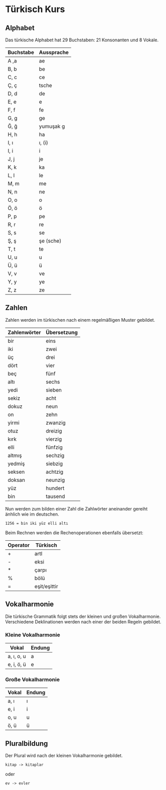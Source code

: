 # Türkisch Kurs

## Alphabet
Das türkische Alphabet hat 29 Buchstaben: 21 Konsonanten und 8 Vokale.

| Buchstabe | Aussprache  |
| - | - |
| A ,a | ae |
| B, b | be |
| C, c | ce |
| Ç, ç | tsche |
| D, d | de |
| E, e | e  |
| F, f | fe |
| G, g | ge |
| Ğ, ğ | yumuşak g| 
| H, h | ha |
| I, ı | ı, (i) |
| I, i | i |
| J, j | je | 
| K, k | ka |
| L, l | le |
| M, m | me |
| N, n | ne | 
| O, o | o |
| Ö, ö | ö |
| P, p | pe |
| R, r | re |
| S, s | se |
| Ş, ş | şe (sche)|
| T, t | te |
| U, u | u |
| Ü, ü | ü |
| V, v | ve |
| Y, y | ye |
| Z, z | ze |

## Zahlen

Zahlen werden im türkischen nach einem regelmäßigen Muster gebildet.

| Zahlenwörter | Übersetzung |
| - | - |
| bir | eins |
| iki | zwei | 
| üç | drei |
| dört | vier |
| beç | fünf |
| altı | sechs |
| yedi | sieben |
| sekiz | acht |
| dokuz | neun |
| on | zehn |
| yirmi | zwanzig |
| otuz | dreizig |
| kırk | vierzig |
| elli | fünfzig |
| altmış | sechzig |
| yedmiş | siebzig |
| seksen | achtzig |
| doksan | neunzig |
| yüz | hundert |
| bin | tausend |

Nun werden zum bilden einer Zahl die Zahlwörter aneinander gereiht änhlich wie im deutschen. 

	1256 = bin iki yüz elli altı

Beim Rechnen werden die Rechenoperationen ebenfalls übersetzt:

| Operator | Türkisch |
| - | - |
| + | artl |
| - | eksi |
| * | çarpı |
| % | bölü |
| = | eşit/eşittir |

## Vokalharmonie 


Die türkische Grammatik folgt stets der kleinen und großen Vokalharmonie. Verschiedene Deklinationen werden nach einer der beiden Regeln gebildet. 

### Kleine Vokalharmonie

| Vokal | Endung |
| - | - |
|a, ı, o, u | a |
|e, i, ö, ü | e |

### Große Vokalharmonie

| Vokal | Endung |
| - | - |
| a, ı| ı |
| e, i | i |
| o, u | u |
| ö, ü | ü |

## Pluralbildung

Der Plural wird nach der kleinen Vokalharmonie gebildet. 

	kitap -> kitaplar

oder 

	ev -> evler


